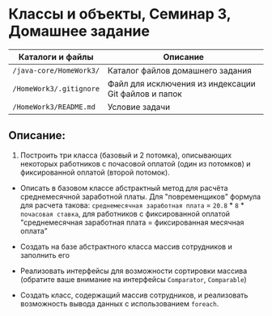 # Классы и объекты, Семинар 3, Домашнее задание

Каталоги и файлы                               | Описание
-----------------------------------------------|-----------------------------------------------------
`/java-core/HomeWork3/`                        | Каталог файлов домашнего задания
`/HomeWork3/.gitignore`                        | Файл для исключения из индексации Git файлов и папок
`/HomeWork3/README.md`                         | Условие задачи

## Описание:

1. Построить три класса (базовый и 2 потомка), описывающих некоторых работников с почасовой оплатой (один из потомков) и фиксированной оплатой (второй потомок).

- Описать в базовом классе абстрактный метод для расчёта среднемесячной заработной платы.
Для "повременщиков" формула для расчета такова: `среднемесячная заработная плата` = `20.8` * `8` * `почасовая ставка`, для работников с фиксированной оплатой "среднемесячная заработная плата = фиксированная месячная оплата"

- Создать на базе абстрактного класса массив сотрудников и заполнить его

- Реализовать интерфейсы для возможности сортировки массива (обратите ваше внимание на интерфейсы `Comparator`, `Comparable`)

- Создать класс, содержащий массив сотрудников, и реализовать возможность вывода данных с использованием `foreach`.
